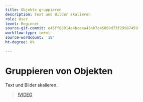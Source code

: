 ```yaml
---
title: Objekte gruppieren
description: Text und Bilder skalieren
role: User
level: Beginner
source-git-commit: e45ff88014e4bceea43ab7c45069d73f29987459
workflow-type: tm+mt
source-wordcount: '18'
ht-degree: 0%

---
```


# Gruppieren von Objekten

Text und Bilder skalieren.

>[!VIDEO](https://video.tv.adobe.com/v/3420212?quality=12&learn=on&hidetitle=true)
